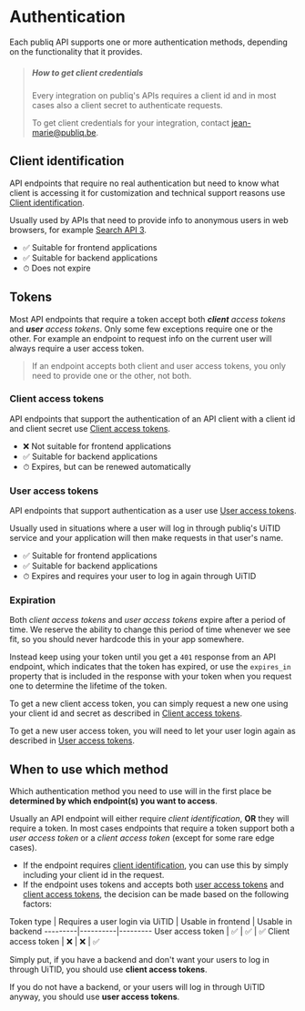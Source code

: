 # Authentication

Each publiq API supports one or more authentication methods, depending on the functionality that it provides.

> ##### How to get client credentials
> 
> Every integration on publiq's APIs requires a client id and in most cases also a client secret to authenticate requests.
> 
> To get client credentials for your integration, contact jean-marie@publiq.be.

## Client identification

API endpoints that require no real authentication but need to know what client is accessing it for customization and technical support reasons use [Client identification](Authentication-methods/Client-identification.md). 

Usually used by APIs that need to provide info to anonymous users in web browsers, for example [Search API 3](https://publiq.stoplight.io/docs/uitdatabank/reference/Search-API.v3.json).

- ✅ Suitable for frontend applications
- ✅ Suitable for backend applications
- ⏱ Does not expire

## Tokens

Most API endpoints that require a token accept both _**client** access tokens_ and _**user** access tokens_. Only some few exceptions require one or the other. For example an endpoint to request info on the current user will always require a user access token.

> If an endpoint accepts both client and user access tokens, you only need to provide one or the other, not both.

### Client access tokens

API endpoints that support the authentication of an API client with a client id and client secret use [Client access tokens](Authentication-methods/Client-access-token.md).

- ❌ Not suitable for frontend applications
- ✅ Suitable for backend applications
- ⏱ Expires, but can be renewed automatically

### User access tokens

API endpoints that support authentication as a user use [User access tokens](Authentication-methods/User-access-token.md). 

Usually used in situations where a user will log in through publiq's UiTID service and your application will then make requests in that user's name.

- ✅ Suitable for frontend applications
- ✅ Suitable for backend applications
- ⏱ Expires and requires your user to log in again through UiTID

### Expiration

Both _client access tokens_ and _user access tokens_ expire after a period of time. We reserve the ability to change this period of time whenever we see fit, so you should never hardcode this in your app somewhere. 

Instead keep using your token until you get a `401` response from an API endpoint, which indicates that the token has expired, or use the `expires_in` property that is included in the response with your token when you request one to determine the lifetime of the token.

To get a new client access token, you can simply request a new one using your client id and secret as described in [Client access tokens](Authentication-methods/Client-access-token.md).

To get a new user access token, you will need to let your user login again as described in [User access tokens](Authentication-methods/User-access-token.md).
 
## When to use which method

Which authentication method you need to use will in the first place be **determined by which endpoint(s) you want to access**. 

Usually an API endpoint will either require _client identification_, **OR** they will require a token. In most cases endpoints that require a token support both a _user access token_ or a _client access token_ (except for some rare edge cases).

- If the endpoint requires [client identification](Authentication-methods/Client-identification.md), you can use this by simply including your client id in the request.
- If the endpoint uses tokens and accepts both [user access tokens](Authentication-methods/User-access-token.md) and [client access tokens](Authentication-methods/Client-access-token.md), the decision can be made based on the following factors:

Token type | Requires a user login via UiTID | Usable in frontend | Usable in backend
---------|----------|---------
 User access token | ✅ | ✅ | ✅
 Client access token | ❌ | ❌ | ✅


Simply put, if you have a backend and don't want your users to log in through UiTID, you should use **client access tokens**.

If you do not have a backend, or your users will log in through UiTID anyway, you should use **user access tokens**.

